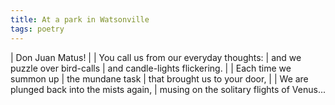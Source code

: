 ```yaml
---
title: At a park in Watsonville
tags: poetry
---
```


| Don Juan Matus!
|
| You call us from our everyday thoughts:
| and we puzzle over bird-calls
| and candle-lights flickering.
|
| Each time we summon up
| the mundane task
| that brought us to your door,
|
| We are plunged back into the mists again,
| musing on the solitary flights of Venus...
